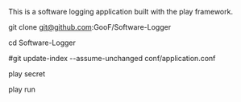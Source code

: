 This is a software logging application built with
the play framework.

git clone git@github.com:GooF/Software-Logger

cd Software-Logger

#git update-index --assume-unchanged conf/application.conf

play secret

play run
